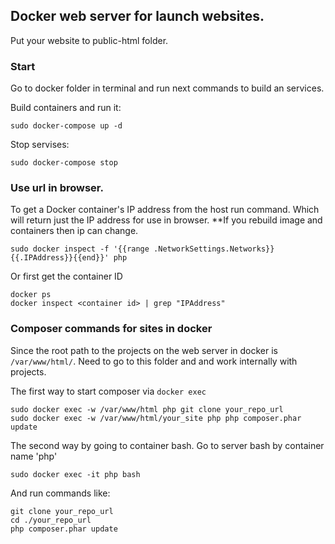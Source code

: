 ## Docker web server for launch websites.

Put your website to public-html folder.

### Start
Go to docker folder in terminal and run next commands to build an services.

Build containers and run it:
```
sudo docker-compose up -d

```
Stop servises:
```
sudo docker-compose stop
```

### Use url in browser.
To get a Docker container's IP address from the host run command.
Which will return just the IP address for use in browser.
**If you rebuild image and containers then ip can change.

```
sudo docker inspect -f '{{range .NetworkSettings.Networks}}{{.IPAddress}}{{end}}' php
```
Or first get the container ID
```
docker ps
docker inspect <container id> | grep "IPAddress"
```
### Composer commands for sites in docker
Since the root path to the projects on the web server in docker is `/var/www/html/`. Need to go to this folder and and work internally with projects.

The first way to start composer via `docker exec`
```
sudo docker exec -w /var/www/html php git clone your_repo_url
sudo docker exec -w /var/www/html/your_site php php composer.phar update
```

The second way by going to container bash.
Go to server bash by container name 'php'
```
sudo docker exec -it php bash
```
And run commands like:
```
git clone your_repo_url
cd ./your_repo_url
php composer.phar update
```
